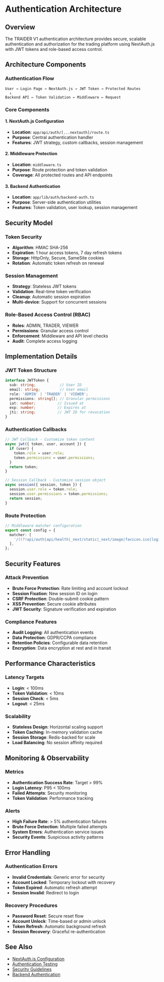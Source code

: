 # Authentication Architecture

## Overview

The TRAIDER V1 authentication architecture provides secure, scalable authentication and authorization for the trading platform using NextAuth.js with JWT tokens and role-based access control.

## Architecture Components

### Authentication Flow
```
User → Login Page → NextAuth.js → JWT Token → Protected Routes
  ↓
Backend API ← Token Validation ← Middleware ← Request
```

### Core Components

#### 1. NextAuth.js Configuration
- **Location**: `app/api/auth/[...nextauth]/route.ts`
- **Purpose**: Central authentication handler
- **Features**: JWT strategy, custom callbacks, session management

#### 2. Middleware Protection
- **Location**: `middleware.ts`
- **Purpose**: Route protection and token validation
- **Coverage**: All protected routes and API endpoints

#### 3. Backend Authentication
- **Location**: `app/lib/auth/backend-auth.ts`
- **Purpose**: Server-side authentication utilities
- **Features**: Token validation, user lookup, session management

## Security Model

### Token Security
- **Algorithm**: HMAC SHA-256
- **Expiration**: 1 hour access tokens, 7 day refresh tokens
- **Storage**: HttpOnly, Secure, SameSite cookies
- **Rotation**: Automatic token refresh on renewal

### Session Management
- **Strategy**: Stateless JWT tokens
- **Validation**: Real-time token verification
- **Cleanup**: Automatic session expiration
- **Multi-device**: Support for concurrent sessions

### Role-Based Access Control (RBAC)
- **Roles**: ADMIN, TRADER, VIEWER
- **Permissions**: Granular access control
- **Enforcement**: Middleware and API level checks
- **Audit**: Complete access logging

## Implementation Details

### JWT Token Structure
```typescript
interface JWTToken {
  sub: string;           // User ID
  email: string;         // User email
  role: 'ADMIN' | 'TRADER' | 'VIEWER';
  permissions: string[]; // Granular permissions
  iat: number;          // Issued at
  exp: number;          // Expires at
  jti: string;          // JWT ID for revocation
}
```

### Authentication Callbacks
```typescript
// JWT Callback - Customize token content
async jwt({ token, user, account }) {
  if (user) {
    token.role = user.role;
    token.permissions = user.permissions;
  }
  return token;
}

// Session Callback - Customize session object
async session({ session, token }) {
  session.user.role = token.role;
  session.user.permissions = token.permissions;
  return session;
}
```

### Route Protection
```typescript
// Middleware matcher configuration
export const config = {
  matcher: [
    '/((?!api/auth|api/health|_next/static|_next/image|favicon.ico|login|$).*)',
  ],
};
```

## Security Features

### Attack Prevention
- **Brute Force Protection**: Rate limiting and account lockout
- **Session Fixation**: New session ID on login
- **CSRF Protection**: Double-submit cookie pattern
- **XSS Prevention**: Secure cookie attributes
- **JWT Security**: Signature verification and expiration

### Compliance Features
- **Audit Logging**: All authentication events
- **Data Protection**: GDPR/CCPA compliance
- **Retention Policies**: Configurable data retention
- **Encryption**: Data encryption at rest and in transit

## Performance Characteristics

### Latency Targets
- **Login**: < 100ms
- **Token Validation**: < 10ms
- **Session Check**: < 5ms
- **Logout**: < 25ms

### Scalability
- **Stateless Design**: Horizontal scaling support
- **Token Caching**: In-memory validation cache
- **Session Storage**: Redis-backed for scale
- **Load Balancing**: No session affinity required

## Monitoring & Observability

### Metrics
- **Authentication Success Rate**: Target > 99%
- **Login Latency**: P95 < 100ms
- **Failed Attempts**: Security monitoring
- **Token Validation**: Performance tracking

### Alerts
- **High Failure Rate**: > 5% authentication failures
- **Brute Force Detection**: Multiple failed attempts
- **System Errors**: Authentication service issues
- **Security Events**: Suspicious activity patterns

## Error Handling

### Authentication Errors
- **Invalid Credentials**: Generic error for security
- **Account Locked**: Temporary lockout with recovery
- **Token Expired**: Automatic refresh attempt
- **Session Invalid**: Redirect to login

### Recovery Procedures
- **Password Reset**: Secure reset flow
- **Account Unlock**: Time-based or admin unlock
- **Token Refresh**: Automatic background refresh
- **Session Recovery**: Graceful re-authentication

## See Also

- [NextAuth.js Configuration](../../app/api/auth/[...nextauth]/README.md)
- [Authentication Testing](../testing/authentication-testing-guide.md)
- [Security Guidelines](../security/)
- [Backend Authentication](../../app/lib/auth/README.md) 